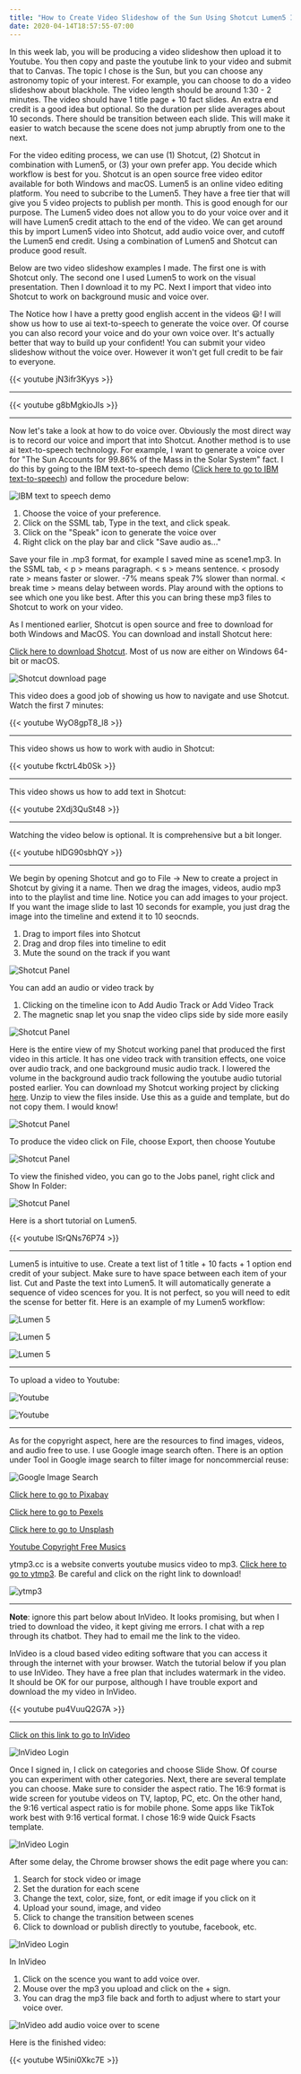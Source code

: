 ```yaml
---
title: "How to Create Video Slideshow of the Sun Using Shotcut Lumen5 Invideo"
date: 2020-04-14T18:57:55-07:00
---
```


In this week lab, you will be producing a video slideshow then upload it to Youtube. You then copy and paste the youtube link to your video and submit that to Canvas. The topic I chose is the Sun, but you can choose any astronomy topic of your interest. For example, you can choose to do a video slideshow about blackhole. The video length should be around 1:30 - 2 minutes. The video should have 1 title page + 10 fact slides. An extra end credit is a good idea but optional. So the duration per slide averages about 10 seconds. There should be transition between each slide. This will make it easier to watch because the scene does not jump abruptly from one to the next. 

For the video editing process, we can use (1) Shotcut, (2) Shotcut in combination with Lumen5, or (3) your own prefer app. You decide which workflow is best for you. Shotcut is an open source free video editor available for both Windows and macOS. Lumen5 is an online video editing platform. You need to subcribe to the Lumen5. They have a free tier that will give you 5 video projects to publish per month. This is good enough for our purpose. The Lumen5 video does not allow you to do your voice over and it will have Lumen5 credit attach to the end of the video. We can get around this by import Lumen5 video into Shotcut, add audio voice over, and cutoff the Lumen5 end credit. Using a combination of Lumen5 and Shotcut can produce good result.

Below are two video slideshow examples I made. The first one is with Shotcut only. The second one I used Lumen5 to work on the visual presentation. Then I download it to my PC. Next I import that video into Shotcut to work on background music and voice over. 

The Notice how I have a pretty good english accent in the videos :smiley:! I will show us how to use ai text-to-speech to generate the voice over. Of course you can also record your voice and do your own voice over. It's actually better that way to build up your confident! You can submit your video slideshow without the voice over. However it won't get full credit to be fair to everyone.

{{< youtube jN3ifr3Kyys >}} 

___


{{< youtube g8bMgkioJIs >}} 

___

Now let's take a look at how to do voice over. Obviously the most direct way is to record our voice and import that into Shotcut. Another method is to use ai text-to-speech technology. For example, I want to generate a voice over for "The Sun Accounts for 99.86% of the Mass in the Solar System" fact. I do this by going to the IBM text-to-speech demo 
([Click here to go to IBM text-to-speech](https://text-to-speech-demo.ng.bluemix.net/?_ga=2.149277174.1746788865.1577973300-883782623.1576869895&cm_mc_uid=15278110739115689857415&cm_mc_sid_50200000=20950731577973297095&cm_mc_sid_52640000=33641591577973297117))
 and follow the procedure below:

![IBM text to speech demo](/img/ibm-text-to-speech-demo-03.jpg)

1. Choose the voice of your preference.
2. Click on the SSML tab, Type in the text, and click speak.
3. Click on the "Speak" icon to generate the voice over
4. Right click on the play bar and  click "Save audio as..." 

Save your file in .mp3 format, for example I saved mine as scene1.mp3. In the SSML tab, < p > means paragraph. < s > means sentence. < prosody rate > means faster or slower. -7% means speak 7% slower than normal. < break time > means delay between words. Play around with the options to see which one you like best. After this you can bring these mp3 files to Shotcut to work on your video.

As I mentioned earlier, Shotcut is open source and free to download for both Windows and MacOS. You can download and install Shotcut here:

[Click here to download Shotcut](https://shotcut.org/download/). Most of us now are either on Windows 64-bit or macOS.

![Shotcut download page](/img/shotcut02.jpg)

This video does a good job of showing us how to navigate and use Shotcut. Watch the first 7 minutes: 

 {{< youtube WyO8gpT8_l8 >}}

___

This video shows us how to work with audio in Shotcut:

{{< youtube fkctrL4b0Sk >}} 

___


This video shows us how to add text in Shotcut:

{{< youtube 2Xdj3QuSt48 >}} 

___

Watching the video below is optional. It is comprehensive but a bit longer.

{{< youtube hlDG90sbhQY >}} 

___


We begin by opening Shotcut and go to File -> New to create a project in Shotcut by giving it a name. Then we drag the images, videos, audio mp3 into to the playlist and time line. Notice you can add images to your project. If you want the image slide to last 10 seconds for example, you just drag the image into the timeline and extend it to 10 seocnds.

1. Drag to import files into Shotcut
2. Drag and drop files into timeline to edit
3. Mute the sound on the track if you want

![Shotcut Panel](/img/shotcut03.jpg)

You can add an audio or video track by

1. Clicking on the timeline icon to Add Audio Track or Add Video Track
2. The magnetic snap let you snap the video clips side by side more easily

![Shotcut Panel](/img/shotcut04.jpg)

Here is the entire view of my Shotcut working panel that produced the first video in this article. It has one video track with transition effects, one voice over audio track, and one background music audio track. I lowered the volume in the background audio track following the youtube audio tutorial posted earlier. You can download my Shotcut working project by clicking [here](https://www.valuableknowledge.tk/videosforastr1/sunfacts.7z). Unzip to view the files inside. Use this as a guide and template, but do not copy them. I would know!

![Shotcut Panel](/img/shotcut08.jpg)

To produce the video click on File, choose Export, then choose Youtube

![Shotcut Panel](/img/shotcut07.jpg)

To view the finished video, you can go to the Jobs panel, right click and Show In Folder:

![Shotcut Panel](/img/shotcut06.jpg)

Here is a short tutorial on Lumen5. 

{{< youtube lSrQNs76P74 >}}  

___

Lumen5 is intuitive to use. Create a text list of 1 title + 10 facts + 1 option end credit of your subject. Make sure to have space between each item of your list. Cut and Paste the text into Lumen5. It will automatically generate a sequence of video scences for you. It is not perfect, so you will need to edit the scense for better fit. Here is an example of my Lumen5 workflow:

![Lumen 5](/img/lumen502.jpg)

![Lumen 5](/img/lumen501.jpg)

![Lumen 5](/img/lumen503.jpg)


___

To upload a video to Youtube:

![Youtube](/img/youtube01.jpg)

![Youtube](/img/youtube02.jpg)

___

As for the copyright aspect, here are the resources to find images, videos, and audio free to use. I use Google image search often. There is an option under Tool in Google image search to filter image for noncommercial reuse:

![Google Image Search](/img/googleimage01.jpg)

[Click here to go to Pixabay](https://pixabay.com)

[Click here to go to Pexels](https://www.pexels.com)

[Click here to go to Unsplash](https://unsplash.com)

[Youtube Copyright Free Musics](https://www.youtube.com/results?search_query=copyright+free+music)

ytmp3.cc is a website converts youtube musics video to mp3. [Click here to go to ytmp3](https://ytmp3.cc/en13/). Be careful and click on the right link to download!

![ytmp3](/img/ytmp3cc01.jpg)

****************

**Note**: ignore this part below about InVideo. It looks promising, but when I tried to download the video, it kept giving me errors. I chat with a rep through its chatbot. They had to email me the link to the video. 

InVideo is a cloud based video editing software that you can access it through the internet with your browser. Watch the tutorial below if you plan to use InVideo. They have a free plan that includes watermark in the video. It should be OK for our purpose, although I have trouble export and download the my video in InVideo. 

{{< youtube pu4VuuQ2G7A >}} 

___

[Click on this link to go to InVideo](https://invideo.io/)

![InVideo Login](/img/invideo01.jpg)

Once I signed in, I click on categories and choose Slide Show. Of course you can experiment with other categories. Next, there are several template you can choose. Make sure to consider the aspect ratio. The 16:9 format is wide screen for youtube videos on TV, laptop, PC, etc. On the other hand, the 9:16 vertical aspect ratio is for mobile phone. Some apps like TikTok work best with 9:16 vertical format. I chose 16:9 wide Quick Fsacts template.  

![InVideo Login](/img/invideo02.jpg)

After some delay, the Chrome browser shows the edit page where you can: 

1. Search for stock video or image
2. Set the duration for each scene
3. Change the text, color, size, font, or edit image if you click on it
4. Upload your sound, image, and video
5. Click to change the transition between scenes
6. Click to download or publish directly to youtube, facebook, etc.

![InVideo Login](/img/invideo03.jpg)

In InVideo

1. Click on the scence you want to add voice over.
2. Mouse over the mp3 you upload and click on the + sign.
3. You can drag the mp3 file back and forth to adjust where to start your voice over.

![InVideo add audio voice over to scene](/img/invideo06.jpg)

Here is the finished video:

{{< youtube W5ini0Xkc7E >}} 




